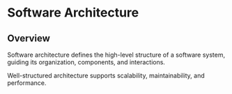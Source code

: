 # Software Architecture

## Overview

Software architecture defines the high-level structure of a software system, guiding its organization, components, and interactions.

Well-structured architecture supports scalability, maintainability, and performance.
